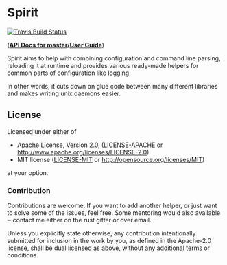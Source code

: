 # Spirit

[![Travis Build Status](https://api.travis-ci.org/vorner/spirit.png?branch=master)](https://travis-ci.org/vorner/spirit)

(**[API Docs for master][docs]/[User Guide][user-guide]**)

Spirit aims to help with combining configuration and command line parsing,
reloading it at runtime and provides various ready-made helpers for common parts
of configuration like logging.

In other words, it cuts down on glue code between many different libraries and
makes writing unix daemons easier.

## License

Licensed under either of

 * Apache License, Version 2.0, ([LICENSE-APACHE](LICENSE-APACHE) or http://www.apache.org/licenses/LICENSE-2.0)
 * MIT license ([LICENSE-MIT](LICENSE-MIT) or http://opensource.org/licenses/MIT)

at your option.

### Contribution

Contributions are welcome. If you want to add another helper, or just want to
solve some of the issues, feel free. Some mentoring would also available ‒
contact me either on the rust gitter or over email.

Unless you explicitly state otherwise, any contribution intentionally
submitted for inclusion in the work by you, as defined in the Apache-2.0
license, shall be dual licensed as above, without any additional terms
or conditions.

[docs]: https://vorner.github.io/spirit/doc/spirit/index.html
[user-guide]: https://vorner.github.io/spirit/user-guide/index.html
